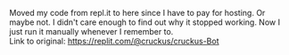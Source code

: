 Moved my code from repl.it to here since I have to pay for hosting. Or maybe not. I didn't care enough to find out why it stopped working. Now I just run it manually whenever I remember to.\
Link to original: https://replit.com/@cruckus/cruckus-Bot